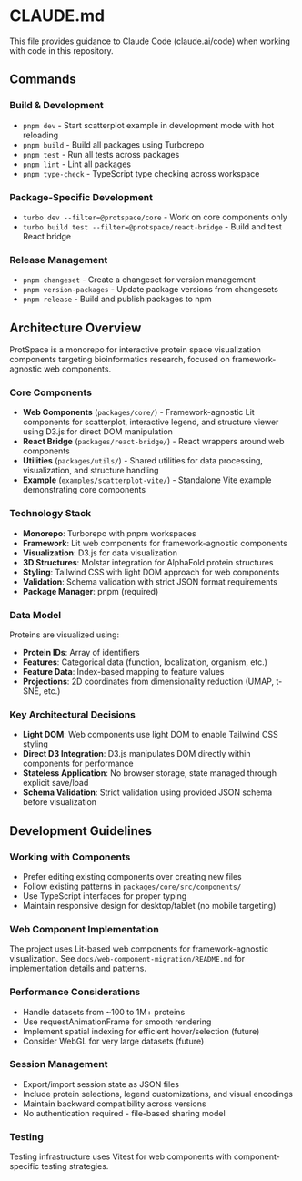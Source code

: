 # CLAUDE.md

This file provides guidance to Claude Code (claude.ai/code) when working with code in this repository.

## Commands

### Build & Development
- `pnpm dev` - Start scatterplot example in development mode with hot reloading
- `pnpm build` - Build all packages using Turborepo
- `pnpm test` - Run all tests across packages
- `pnpm lint` - Lint all packages 
- `pnpm type-check` - TypeScript type checking across workspace

### Package-Specific Development
- `turbo dev --filter=@protspace/core` - Work on core components only
- `turbo build test --filter=@protspace/react-bridge` - Build and test React bridge

### Release Management
- `pnpm changeset` - Create a changeset for version management
- `pnpm version-packages` - Update package versions from changesets
- `pnpm release` - Build and publish packages to npm

## Architecture Overview

ProtSpace is a monorepo for interactive protein space visualization components targeting bioinformatics research, focused on framework-agnostic web components.

### Core Components
- **Web Components** (`packages/core/`) - Framework-agnostic Lit components for scatterplot, interactive legend, and structure viewer using D3.js for direct DOM manipulation
- **React Bridge** (`packages/react-bridge/`) - React wrappers around web components  
- **Utilities** (`packages/utils/`) - Shared utilities for data processing, visualization, and structure handling
- **Example** (`examples/scatterplot-vite/`) - Standalone Vite example demonstrating core components

### Technology Stack
- **Monorepo**: Turborepo with pnpm workspaces
- **Framework**: Lit web components for framework-agnostic components
- **Visualization**: D3.js for data visualization
- **3D Structures**: Molstar integration for AlphaFold protein structures  
- **Styling**: Tailwind CSS with light DOM approach for web components
- **Validation**: Schema validation with strict JSON format requirements
- **Package Manager**: pnpm (required)

### Data Model
Proteins are visualized using:
- **Protein IDs**: Array of identifiers
- **Features**: Categorical data (function, localization, organism, etc.)
- **Feature Data**: Index-based mapping to feature values
- **Projections**: 2D coordinates from dimensionality reduction (UMAP, t-SNE, etc.)

### Key Architectural Decisions
- **Light DOM**: Web components use light DOM to enable Tailwind CSS styling
- **Direct D3 Integration**: D3.js manipulates DOM directly within components for performance
- **Stateless Application**: No browser storage, state managed through explicit save/load
- **Schema Validation**: Strict validation using provided JSON schema before visualization

## Development Guidelines

### Working with Components
- Prefer editing existing components over creating new files
- Follow existing patterns in `packages/core/src/components/`
- Use TypeScript interfaces for proper typing
- Maintain responsive design for desktop/tablet (no mobile targeting)

### Web Component Implementation
The project uses Lit-based web components for framework-agnostic visualization. See `docs/web-component-migration/README.md` for implementation details and patterns.

### Performance Considerations
- Handle datasets from ~100 to 1M+ proteins
- Use requestAnimationFrame for smooth rendering
- Implement spatial indexing for efficient hover/selection (future)
- Consider WebGL for very large datasets (future)

### Session Management
- Export/import session state as JSON files
- Include protein selections, legend customizations, and visual encodings
- Maintain backward compatibility across versions
- No authentication required - file-based sharing model

### Testing
Testing infrastructure uses Vitest for web components with component-specific testing strategies.